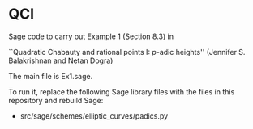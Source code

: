 # QCI

Sage code to carry out Example 1 (Section 8.3) in 

``Quadratic Chabauty and rational points I: $p$-adic heights'' (Jennifer S. Balakrishnan and Netan Dogra)

The main file is Ex1.sage. 

To run it, replace the following Sage library files with the files in this repository and rebuild Sage:
 * src/sage/schemes/elliptic_curves/padics.py
